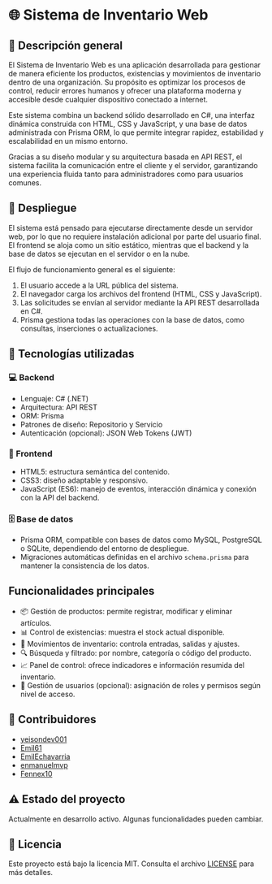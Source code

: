 # 🌐 Sistema de Inventario Web

## 🧾 Descripción general

El Sistema de Inventario Web es una aplicación desarrollada para gestionar de manera eficiente los productos, existencias y movimientos de inventario dentro de una organización. Su propósito es optimizar los procesos de control, reducir errores humanos y ofrecer una plataforma moderna y accesible desde cualquier dispositivo conectado a internet.

Este sistema combina un backend sólido desarrollado en C#, una interfaz dinámica construida con HTML, CSS y JavaScript, y una base de datos administrada con Prisma ORM, lo que permite integrar rapidez, estabilidad y escalabilidad en un mismo entorno.

Gracias a su diseño modular y su arquitectura basada en API REST, el sistema facilita la comunicación entre el cliente y el servidor, garantizando una experiencia fluida tanto para administradores como para usuarios comunes.

## 🚀 Despliegue

El sistema está pensado para ejecutarse directamente desde un servidor web, por lo que no requiere instalación adicional por parte del usuario final.  
El frontend se aloja como un sitio estático, mientras que el backend y la base de datos se ejecutan en el servidor o en la nube.

El flujo de funcionamiento general es el siguiente:

1. El usuario accede a la URL pública del sistema.
2. El navegador carga los archivos del frontend (HTML, CSS y JavaScript).
3. Las solicitudes se envían al servidor mediante la API REST desarrollada en C#.
4. Prisma gestiona todas las operaciones con la base de datos, como consultas, inserciones o actualizaciones.

## 🧰 Tecnologías utilizadas

### 💻 Backend

- Lenguaje: C# (.NET)
- Arquitectura: API REST
- ORM: Prisma
- Patrones de diseño: Repositorio y Servicio
- Autenticación (opcional): JSON Web Tokens (JWT)

### 🎨 Frontend

- HTML5: estructura semántica del contenido.
- CSS3: diseño adaptable y responsivo.
- JavaScript (ES6): manejo de eventos, interacción dinámica y conexión con la API del backend.

### 🗄️ Base de datos

- Prisma ORM, compatible con bases de datos como MySQL, PostgreSQL o SQLite, dependiendo del entorno de despliegue.
- Migraciones automáticas definidas en el archivo `schema.prisma` para mantener la consistencia de los datos.

## Funcionalidades principales

- 📦 Gestión de productos: permite registrar, modificar y eliminar artículos.
- 📊 Control de existencias: muestra el stock actual disponible.
- 🔄 Movimientos de inventario: controla entradas, salidas y ajustes.
- 🔍 Búsqueda y filtrado: por nombre, categoría o código del producto.
- 📈 Panel de control: ofrece indicadores e información resumida del inventario.
- 👥 Gestión de usuarios (opcional): asignación de roles y permisos según nivel de acceso.

## 🤝 Contribuidores

- [yeisondev001](https://github.com/yeisondev001)
- [Emil61](https://github.com/Emil61)
- [EmilEchavarria](https://github.com/EmilEchavarria)
- [enmanuelmvp](https://github.com/enmanuelmvp)
- [Fennex10](https://github.com/Fennex10)

## ⚠️ Estado del proyecto
Actualmente en desarrollo activo. Algunas funcionalidades pueden cambiar.


## 📝 Licencia 

Este proyecto está bajo la licencia MIT. Consulta el archivo [LICENSE](./LICENSE) para más detalles.

